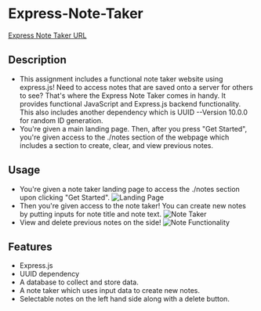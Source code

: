 # Express-Note-Taker

[Express Note Taker URL](https://express-note-taker-3bam.onrender.com/)

## Description 
- This assignment includes a functional note taker website using express.js! Need to access notes that are saved onto a server for others to see? That's where the Express Note Taker comes in handy. It provides functional JavaScript and Express.js backend functionality. This also includes another dependency which is UUID --Version 10.0.0 for random ID generation.
- You're given a main landing page. Then, after you press "Get Started", you're given access to the ./notes section of the webpage which includes a section to create, clear, and view previous notes.

## Usage 
- You're given a note taker landing page to access the ./notes section upon clicking "Get Started".
![Landing Page]()
- Then you're given access to the note taker! You can create new notes by putting inputs for note title and note text.
![Note Taker]()
- View and delete previous notes on the side!
![Note Functionality]()

## Features
- Express.js
- UUID dependency
- A database to collect and store data.
- A note taker which uses input data to create new notes.
- Selectable notes on the left hand side along with a delete button.
